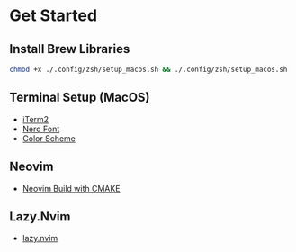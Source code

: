 # Get Started

## Install Brew Libraries
```bash
chmod +x ./.config/zsh/setup_macos.sh && ./.config/zsh/setup_macos.sh
```

## Terminal Setup (MacOS)

- [iTerm2](https://iterm2.com/)
- [Nerd Font](https://www.nerdfonts.com/font-downloads)
- [Color Scheme](https://github.com/catppuccin/iterm)

## Neovim

- [Neovim Build with CMAKE](https://github.com/neovim/neovim/wiki/Building-Neovim/f0a248bbbf7c387e173f3456e624b53e9f7d6f1d#build-prerequisites)

## Lazy.Nvim

- [lazy.nvim](https://lazy.folke.io/)
